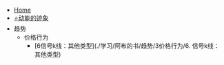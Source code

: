- [Home](README.md)
- [⭐动能的迹象](./学习/阿布的书/趋势/2⭐动能的迹象)
- 趋势
	- 价格行为
		- [6信号k线：其他类型](./学习/阿布的书/趋势/3价格行为/6. 信号k线：其他类型)


